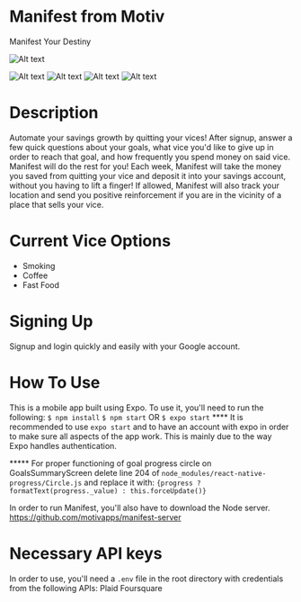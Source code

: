 # Manifest from Motiv
Manifest Your Destiny

![Alt text](/assets/screenshots/Screenshot_20190824-154528.png?raw=true)


![Alt text](/assets/screenshots/Screenshot_20190824-154536.jpg?raw=true)
![Alt text](/assets/screenshots/Screenshot_20190824-154612.png?raw=true)
![Alt text](/assets/screenshots/Screenshot_20190824-154646.png?raw=true)
![Alt text](/assets/screenshots/Screenshot_20190824-154707.png?raw=true)


# Description
Automate your savings growth by quitting your vices! After signup, answer a few quick questions about your goals, what vice you'd like to give up in order to reach that goal, and how frequently you spend money on said vice. Manifest will do the rest for you! Each week, Manifest will take the money you saved from quitting your vice and deposit it into your savings account, without you having to lift a finger! If allowed, Manifest will also track your location and send you positive reinforcement if you are in the vicinity of a place that sells your vice.

# Current Vice Options
- Smoking
- Coffee
- Fast Food

# Signing Up
Signup and login quickly and easily with your Google account.

# How To Use
This is a mobile app built using Expo. To use it, you'll need to run the following:
`$ npm install`
`$ npm start` OR `$ expo start`
**** It is recommended to use `expo start` and to have an account with expo in order to make sure all aspects of the app work. This is mainly due to the way Expo handles authentication.

***** For proper functioning of goal progress circle on GoalsSummaryScreen delete line 204 of `node_modules/react-native-progress/Circle.js` and replace it with: 
`{progress ? formatText(progress._value) : this.forceUpdate()}` 

In order to run Manifest, you'll also have to download the Node server.
https://github.com/motivapps/manifest-server

# Necessary API keys
In order to use, you'll need a `.env` file in the root directory with credentials from the following APIs:
Plaid
Foursquare
